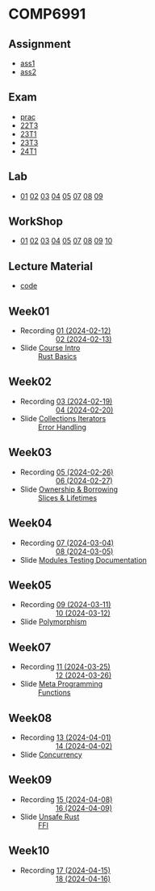 # COMP6991

## Assignment
- [ass1](https://github.com/EnmmmmOvO/RSLogo)
- [ass2](https://github.com/EnmmmmOvO/rsheets)

## Exam
- [prac](./last-exam/prac/)
- [22T3](./last-exam/22T3/)
- [23T1](./last-exam/23T1/)
- [23T3](./last-exam/23T3/)
- [24T1](./exam/)

## Lab
- [01](./lab/lab01/) [02](./lab/lab02/) [03](./lab/lab03/) [04](./lab/lab04/) [05](./lab/lab05/) [07](./lab/lab07/) [08](./lab/lab08/) [09](./lab/lab09/)

## WorkShop 
- [01](./workshop/ws01) [02](./workshop/ws02) [03](./workshop/ws03) [04](./workshop/ws04) [05](./workshop/ws05) [07](./workshop/ws07) [08](./workshop/ws08) [09](./workshop/ws09) [10](./workshop/ws10)

## Lecture Material
- [code](./lec-materials/)

## Week01
- Recording [01 (2024-02-12)](https://www.youtube.com/watch?v=9OM-IMEyklc&list=PLt4WIqcTn9kKRvQ7cAvMXmsGyCskku5AD&index=1)  
&emsp;&emsp;&emsp;&emsp;&emsp;[02 (2024-02-13)](https://www.youtube.com/watch?v=f0aWbQqJk7g&list=PLt4WIqcTn9kKRvQ7cAvMXmsGyCskku5AD&index=2)
- Slide [Course Intro](./slide/01_course_intro.pdf)  
&emsp;&emsp;&ensp;[Rust Basics](./slide/02_rust_basics.pdf)

## Week02
- Recording [03 (2024-02-19)](https://www.youtube.com/watch?v=csU973tLohQ&list=PLt4WIqcTn9kKRvQ7cAvMXmsGyCskku5AD&index=3)  
&emsp;&emsp;&emsp;&emsp;&emsp;[04 (2024-02-20)](https://www.youtube.com/watch?v=R9RlpavrTkw&list=PLt4WIqcTn9kKRvQ7cAvMXmsGyCskku5AD&index=4)
- Slide [Collections Iterators](./slide/03_collections_iterators.pdf)  
&emsp;&emsp;&ensp;[Error Handling](./slide/04_error_handling.pdf)

## Week03
- Recording [05 (2024-02-26)](https://www.youtube.com/watch?v=sHcF_XImtBU&list=PLt4WIqcTn9kKRvQ7cAvMXmsGyCskku5AD&index=5)  
&emsp;&emsp;&emsp;&emsp;&emsp;[06 (2024-02-27)](https://www.youtube.com/watch?v=wiIrpco9Qz4&list=PLt4WIqcTn9kKRvQ7cAvMXmsGyCskku5AD&index=6)
- Slide [Ownership & Borrowing](./slide/05_ownership_borrowing.pdf)  
&emsp;&emsp;&ensp;[Slices & Lifetimes](./slide/06_slices_Lifetimes.pdf)

## Week04
- Recording [07 (2024-03-04)](https://www.youtube.com/watch?v=-6fzIQ29aWA&list=PLt4WIqcTn9kKRvQ7cAvMXmsGyCskku5AD&index=7)  
&emsp;&emsp;&emsp;&emsp;&emsp;[08 (2024-03-05)](https://www.youtube.com/watch?v=0tg4FhhdkLE&list=PLt4WIqcTn9kKRvQ7cAvMXmsGyCskku5AD&index=8)
- Slide [Modules Testing Documentation](./slide/07_modules_testing_documentation.pdf)  

## Week05
- Recording [09 (2024-03-11)](https://www.youtube.com/watch?v=AfMNEV9vbGA&list=PLt4WIqcTn9kKRvQ7cAvMXmsGyCskku5AD&index=9)  
&emsp;&emsp;&emsp;&emsp;&emsp;[10 (2024-03-12)](https://www.youtube.com/watch?v=DmlTkJjzVnw&list=PLt4WIqcTn9kKRvQ7cAvMXmsGyCskku5AD&index=10)
- Slide [Polymorphism](./slide/08_polymorphism.pdf)  

## Week07
- Recording [11 (2024-03-25)](https://www.youtube.com/watch?v=C6aAwC0WkuM&list=PLt4WIqcTn9kKRvQ7cAvMXmsGyCskku5AD&index=11)  
&emsp;&emsp;&emsp;&emsp;&emsp;[12 (2024-03-26)](https://www.youtube.com/watch?v=2yEewqjjEgk&list=PLt4WIqcTn9kKRvQ7cAvMXmsGyCskku5AD&index=12)
- Slide [Meta Programming](./slide/09_metaprogramming.pdf)  
&emsp;&emsp;&ensp;[Functions](./slide/10_functions.pdf)

## Week08
- Recording [13 (2024-04-01)](https://www.youtube.com/watch?v=RhMdIxAQ4mU&list=PLt4WIqcTn9kKRvQ7cAvMXmsGyCskku5AD&index=13)  
&emsp;&emsp;&emsp;&emsp;&emsp;[14 (2024-04-02)](https://www.youtube.com/watch?v=S_I0dyMYyhM&list=PLt4WIqcTn9kKRvQ7cAvMXmsGyCskku5AD&index=14)
- Slide [Concurrency](./slide/11_concurrency.pdf)  

## Week09
- Recording [15 (2024-04-08)](https://www.youtube.com/watch?v=A3LyjGhBqlc&list=PLt4WIqcTn9kKRvQ7cAvMXmsGyCskku5AD&index=15)  
&emsp;&emsp;&emsp;&emsp;&emsp;[16 (2024-04-09)](https://www.youtube.com/watch?v=3f3hAXhBDeA&list=PLt4WIqcTn9kKRvQ7cAvMXmsGyCskku5AD&index=16)
- Slide [Unsafe Rust](./slide/12_unsafe_rust.pdf)  
&emsp;&emsp;&ensp;[FFI](./slide/13_FFI.pdf)

## Week10
- Recording [17 (2024-04-15)](https://www.youtube.com/watch?v=6T0P48wZw2Q&list=PLt4WIqcTn9kKRvQ7cAvMXmsGyCskku5AD&index=17)  
&emsp;&emsp;&emsp;&emsp;&emsp;[18 (2024-04-16)](https://www.youtube.com/watch?v=QEe8EFg3vxo&list=PLt4WIqcTn9kKRvQ7cAvMXmsGyCskku5AD&index=18)
